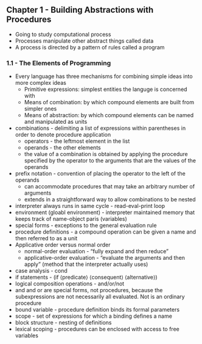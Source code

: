 ## Chapter 1 - Building Abstractions with Procedures
- Going to study computational process
- Processes manipulate other abstract things called data
- A process is directed by a pattern of rules called a program

### 1.1 - The Elements of Programming
- Every language has three mechanisms for combining simple ideas into more complex ideas
    - Primitive expressions: simplest entities the languge is concerned with
    - Means of combination: by which compound elements are built from simpler ones
    - Means of abstraction: by which compound elements can be named and manipulated as units
- combinations - delimiting a list of expressions within parentheses in order to denote procedure application
    - operators - the leftmost element in the list
    - operands - the other elements
    - the value of a combination is obtained by applying the procedure specified by the operator to the arguments that are the values of the operands
- prefix notation - convention of placing the operator to the left of the operands
    - can accommodate procedures that may take an arbitrary number of arguments
    - extends in a straightforward way to allow combinations to be nested
- interpreter always runs in same cycle - read-eval-print loop
- environment (gloabl environment) - interpreter maintained memory that keeps track of name-object paris (variables)
- special forms - exceptions to the general evaluation rule
- procedure definitions - a compound operation can be given a name and then referred to as a unit
- Applicative order versus normal order
    - normal-order evaluation - “fully expand and then reduce”
    - applicative-order evaluation - “evaluate the arguments and then apply” (method that the interpreter actually uses)
- case analysis - cond
- if statements - (if ⟨predicate⟩ ⟨consequent⟩ ⟨alternative⟩)
- logical composition operations - and/or/not
- and and or are special forms, not procedures, because the subexpressions are not necessarily all evaluated. Not is an ordinary procedure
- bound variable - procedure definition binds its formal parameters
- scope - set of expressions for which a binding defines a name
- block structure - nesting of definitions
- lexical scoping - procedures can be enclosed with access to free variables

